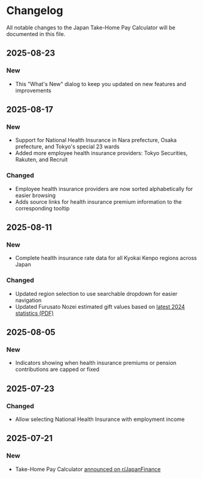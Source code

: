 # Changelog

All notable changes to the Japan Take-Home Pay Calculator will be documented in this file.

## 2025-08-23

### New

- This "What's New" dialog to keep you updated on new features and improvements

## 2025-08-17

### New

- Support for National Health Insurance in Nara prefecture, Osaka prefecture, and Tokyo's special 23 wards
- Added more employee health insurance providers: Tokyo Securities, Rakuten, and Recruit

### Changed

- Employee health insurance providers are now sorted alphabetically for easier browsing
- Adds source links for health insurance premium information to the corresponding tooltip

## 2025-08-11

### New

- Complete health insurance rate data for all Kyokai Kenpo regions across Japan

### Changed

- Updated region selection to use searchable dropdown for easier navigation
- Updated Furusato Nozei estimated gift values based on [latest 2024 statistics (PDF)](https://www.soumu.go.jp/main_content/001022815.crdownload)

## 2025-08-05

### New

- Indicators showing when health insurance premiums or pension contributions are capped or fixed

## 2025-07-23

### Changed

- Allow selecting National Health Insurance with employment income

## 2025-07-21

### New

- Take-Home Pay Calculator [announced on r/JapanFinance](https://www.reddit.com/r/JapanFinance/comments/1m5jqjn/new_wiki_domain_and_takehome_pay_calculator/)
